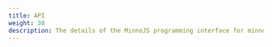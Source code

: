 ```yaml
---
title: API
weight: 30
description: The details of the MinnoJS programming interface for minno-quest
---
```

